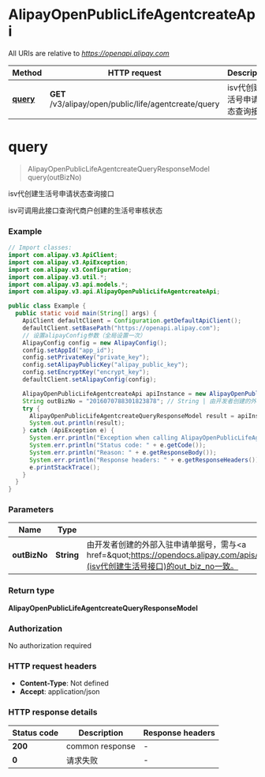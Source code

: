 # AlipayOpenPublicLifeAgentcreateApi

All URIs are relative to *https://openapi.alipay.com*

| Method | HTTP request | Description |
|------------- | ------------- | -------------|
| [**query**](AlipayOpenPublicLifeAgentcreateApi.md#query) | **GET** /v3/alipay/open/public/life/agentcreate/query | isv代创建生活号申请状态查询接口 |


<a name="query"></a>
# **query**
> AlipayOpenPublicLifeAgentcreateQueryResponseModel query(outBizNo)

isv代创建生活号申请状态查询接口

isv可调用此接口查询代商户创建的生活号审核状态

### Example
```java
// Import classes:
import com.alipay.v3.ApiClient;
import com.alipay.v3.ApiException;
import com.alipay.v3.Configuration;
import com.alipay.v3.util.*;
import com.alipay.v3.api.models.*;
import com.alipay.v3.api.AlipayOpenPublicLifeAgentcreateApi;

public class Example {
  public static void main(String[] args) {
    ApiClient defaultClient = Configuration.getDefaultApiClient();
    defaultClient.setBasePath("https://openapi.alipay.com");
    // 设置alipayConfig参数（全局设置一次）
    AlipayConfig config = new AlipayConfig();
    config.setAppId("app_id");
    config.setPrivateKey("private_key");
    config.setAlipayPublicKey("alipay_public_key");
    config.setEncryptKey("encrypt_key");
    defaultClient.setAlipayConfig(config);

    AlipayOpenPublicLifeAgentcreateApi apiInstance = new AlipayOpenPublicLifeAgentcreateApi(defaultClient);
    String outBizNo = "2016070788301823878"; // String | 由开发者创建的外部入驻申请单据号，需与<a href=\"https://opendocs.alipay.com/apis/api_6/alipay.open.public.life.agent.create\">alipay.open.public.life.agent.create</a>(isv代创建生活号接口)的out_biz_no一致。
    try {
      AlipayOpenPublicLifeAgentcreateQueryResponseModel result = apiInstance.query(outBizNo);
      System.out.println(result);
    } catch (ApiException e) {
      System.err.println("Exception when calling AlipayOpenPublicLifeAgentcreateApi#query");
      System.err.println("Status code: " + e.getCode());
      System.err.println("Reason: " + e.getResponseBody());
      System.err.println("Response headers: " + e.getResponseHeaders());
      e.printStackTrace();
    }
  }
}
```

### Parameters

| Name | Type | Description  | Notes |
|------------- | ------------- | ------------- | -------------|
| **outBizNo** | **String**| 由开发者创建的外部入驻申请单据号，需与&lt;a href&#x3D;\&quot;https://opendocs.alipay.com/apis/api_6/alipay.open.public.life.agent.create\&quot;&gt;alipay.open.public.life.agent.create&lt;/a&gt;(isv代创建生活号接口)的out_biz_no一致。 | [optional] |

### Return type

**AlipayOpenPublicLifeAgentcreateQueryResponseModel**

### Authorization

No authorization required

### HTTP request headers

 - **Content-Type**: Not defined
 - **Accept**: application/json

### HTTP response details
| Status code | Description | Response headers |
|-------------|-------------|------------------|
| **200** | common response |  -  |
| **0** | 请求失败 |  -  |

